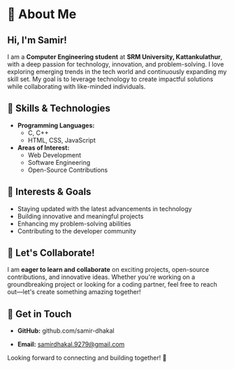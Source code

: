 # 👋 About Me

## Hi, I'm Samir!

I am a **Computer Engineering student** at **SRM University, Kattankulathur**, with a deep passion for technology, innovation, and problem-solving. I love exploring emerging trends in the tech world and continuously expanding my skill set. My goal is to leverage technology to create impactful solutions while collaborating with like-minded individuals.

## 🚀 Skills & Technologies
- **Programming Languages:**
  - C, C++
  - HTML, CSS, JavaScript
- **Areas of Interest:**
  - Web Development
  - Software Engineering
  - Open-Source Contributions

## 🌱 Interests & Goals
- Staying updated with the latest advancements in technology
- Building innovative and meaningful projects
- Enhancing my problem-solving abilities
- Contributing to the developer community

## 🤝 Let's Collaborate!
I am **eager to learn and collaborate** on exciting projects, open-source contributions, and innovative ideas. Whether you're working on a groundbreaking project or looking for a coding partner, feel free to reach out—let's create something amazing together!

## 📩 Get in Touch
- **GitHub:** github.com/samir-dhakal

- **Email:** samirdhakal.9279@gmail.com

Looking forward to connecting and building together! 🚀

